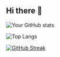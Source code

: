 ## Hi there 👋

![Your GitHub stats](https://github-readme-stats.vercel.app/api?username=SaifVelly&show_icons=true&theme=radical)

![Top Langs](https://github-readme-stats.vercel.app/api/top-langs/?username=SaifVelly&layout=compact) 

[![GitHub Streak](https://github-readme-streak-stats.herokuapp.com/?user=SaifVelly)](https://git.io/streak-stats)
